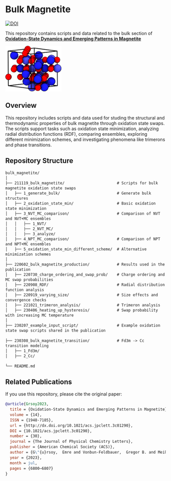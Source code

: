# Bulk Magnetite

[![DOI](https://img.shields.io/badge/DOI-10.1021/acs.jpclett.3c01290-blue)](https://pubs.acs.org/doi/full/10.1021/acs.jpclett.3c01290)  

This repository contains scripts and data related to the bulk section of [**Oxidation-State Dynamics and Emerging Patterns in Magnetite**](https://pubs.acs.org/doi/full/10.1021/acs.jpclett.3c01290)  

[<img src="bulk.png" alt="Table of Contents Figure" width="35%">](https://pubs.acs.org/doi/full/10.1021/acs.jpclett.3c01290) 

## Overview  
This repository includes scripts and data used for studing the structural and thermodynamic properties of bulk magnetite through oxidation state swaps. The scripts support tasks such as oxidation state minimization, analyzing radial distribution functions (RDF), comparing ensembles, exploring different minimization schemes, and investigating phenomena like trimerons and phase transitions.

## Repository Structure  
```
bulk_magnetite/
│
├── 211119_bulk_magnetite/                       # Scripts for bulk magnetite oxidation state swaps
│   ├── 1_generate_bulk/                         # Generate bulk structures
│   ├── 2_oxidation_state_min/                   # Basic oxidation state minimization
│   ├── 3_NVT_MC_comparison/                     # Comparison of NVT and NVT+MC ensembles
│   │   ├── 1_NVT/
│   │   ├── 2_NVT_MC/
│   │   ├── 3_analyze/
│   ├── 4_NPT_MC_comparison/                     # Comparison of NPT and NPT+MC ensembles
│   ├── 5_oxidation_state_min_different_scheme/  # Alternative minimization schemes
│
├── 220602_bulk_magnetite_production/            # Results used in the publication
│   ├── 220730_charge_ordering_and_swap_prob/    # Charge ordering and MC swap probabilities
│   ├── 220908_RDF/                              # Radial distribution function analysis
│   ├── 220919_varying_size/                     # Size effects and convergence checks
│   ├── 221021_trimeron_analysis/                # Trimeron analysis
│   ├── 230406_heating_up_hysteresis/            # Swap probability with increasing MC temperature
│
├── 230207_example_input_script/                 # Example oxidation state swap scripts shared in the publication

├── 230308_bulk_magnetite_transition/            # Fd3m -> Cc transition modeling
│   ├── 1_Fd3m/
│   ├── 2_Cc/

└── README.md              
```

## Related Publications  
If you use this repository, please cite the original paper:  
```bibtex
@article{Grsoy2023,
  title = {Oxidation-State Dynamics and Emerging Patterns in Magnetite},
  volume = {14},
  ISSN = {1948-7185},
  url = {http://dx.doi.org/10.1021/acs.jpclett.3c01290},
  DOI = {10.1021/acs.jpclett.3c01290},
  number = {30},
  journal = {The Journal of Physical Chemistry Letters},
  publisher = {American Chemical Society (ACS)},
  author = {G\"{u}rsoy,  Emre and Vonbun-Feldbauer,  Gregor B. and Meißner,  Robert H.},
  year = {2023},
  month = jul,
  pages = {6800–6807}
}
```
